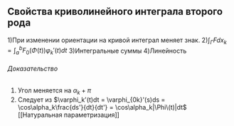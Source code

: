 ## Свойства криволинейного интеграла второго рода
1)При изменении ориентации на кривой интеграл меняет знак.
2)$\int_\Gamma Fdx_k = \int_a^b F_0(\Phi(t))\varphi_k'(t)dt$
3)Интегральные суммы
4)Линейность
###### Доказательство
1) Угол меняется на $\alpha_k+\pi$
2) Следует из $\varphi_k'(t)dt = \varphi_{0k}'(s)ds = \cos\alpha_k\frac{ds'}{dt}{dt'} = \cos\alpha_k|\Phi\(t)|dt$ [[Натуральная параметризация]]
